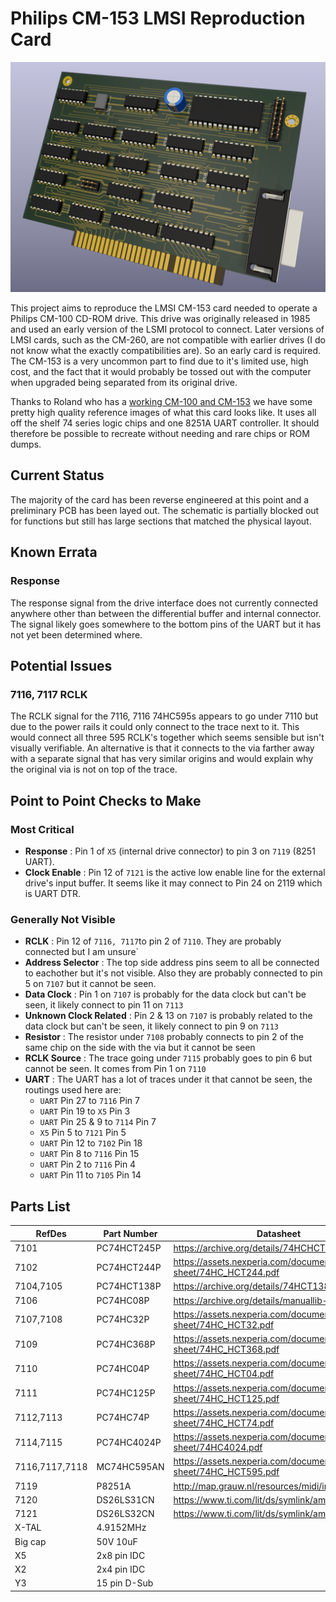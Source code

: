  # Philips CM-153 LMSI Reproduction Card

![A 3d render of the board](EDA/card-render-partial.png "A render of the clone PCB")
 
This project aims to reproduce the LMSI CM-153 card needed to operate a Philips CM-100 CD-ROM drive. This drive was originally released in 1985 and used an early version of the LSMI protocol to connect. Later versions of LMSI cards, such as the CM-260, are not compatible with earlier drives (I do not know what the exactly compatibilities are). So an early card is required. The CM-153 is a very uncommon part to find due to it's limited use, high cost, and the fact that it would probably be tossed out with the computer when upgraded being separated from its original drive.

Thanks to Roland who has a [working CM-100 and CM-153](https://www.youtube.com/watch?v=fj-uSWg0LOY) we have some pretty high quality reference images of what this card looks like. It uses all off the shelf 74 series logic chips and one 8251A UART controller. It should therefore be possible to recreate without needing and rare chips or ROM dumps.

## Current Status

The majority of the card has been reverse engineered at this point and a preliminary PCB has been layed out. The schematic is partially blocked out for functions but still has large sections that matched the physical layout.

## Known Errata

### Response

The response signal from the drive interface does not currently connected anywhere other than between the differential buffer and internal connector. The signal likely goes somewhere to the bottom pins of the UART but it has not yet been determined where.

## Potential Issues

### 7116, 7117 RCLK

The RCLK signal for the 7116, 7116 74HC595s appears to go under 7110 but due to the power rails it could only connect to the trace next to it. This would connect all three 595 RCLK's together which seems sensible but isn't visually verifiable. An alternative is that it connects to the via farther away with a separate signal that has very similar origins and would explain why the original via is not on top of the trace.

## Point to Point Checks to Make

### Most Critical
 - **Response** : Pin 1 of `X5` (internal drive connector) to pin 3 on `7119` (8251 UART).
 - **Clock Enable** : Pin 12 of `7121` is the active low enable line for the external drive's input buffer. It seems like it may connect to Pin 24 on 2119 which is UART DTR.

### Generally Not Visible
 - **RCLK** : Pin 12 of `7116, 7117`to pin 2 of `7110`. They are probably connected but I am unsure`
 - **Address Selector** : The top side address pins seem to all be connected to eachother but it's not visible. Also they are probably connected to pin 5 on `7107` but it cannot be seen.
 - **Data Clock** : Pin 1 on `7107` is probably for the data clock but can't be seen, it likely connect to pin 11 on `7113`
 - **Unknown Clock Related** : Pin 2 & 13 on `7107` is probably related to the data clock but can't be seen, it likely connect to pin 9 on `7113`
 - **Resistor** : The resistor under `7108` probably connects to pin 2 of the same chip on the side with the via but it cannot be seen
 - **RCLK Source** : The trace going under `7115` probably goes to pin 6 but cannot be seen. It comes from Pin 1 on `7110`
  - **UART** : The UART has a lot of traces under it that cannot be seen, the routings used here are:
    - `UART` Pin 27 to `7116` Pin 7
    - `UART` Pin 19 to `X5` Pin 3
    - `UART` Pin 25 & 9 to `7114` Pin 7
    - `X5` Pin 5 to `7121` Pin 5
    - `UART` Pin 12 to `7102` Pin 18
    - `UART` Pin 8 to `7116` Pin 15
    - `UART` Pin 2 to `7116` Pin 4
    - `UART` Pin 11 to `7105` Pin 14

## Parts List
|RefDes|Part Number| Datasheet|
--- | --- | ---|
|7101|PC74HCT245P|https://archive.org/details/74HCHCT245|
|7102|PC74HCT244P|https://assets.nexperia.com/documents/data-sheet/74HC_HCT244.pdf|
|7104,7105|PC74HCT138P|https://archive.org/details/74HCT138|
|7106|PC74HC08P|https://archive.org/details/manuallib-id-2654066|
|7107,7108|PC74HC32P|https://assets.nexperia.com/documents/data-sheet/74HC_HCT32.pdf|
|7109|PC74HC368P|https://assets.nexperia.com/documents/data-sheet/74HC_HCT368.pdf|
|7110|PC74HC04P|https://assets.nexperia.com/documents/data-sheet/74HC_HCT04.pdf|
|7111|PC74HC125P|https://assets.nexperia.com/documents/data-sheet/74HC_HCT125.pdf|
|7112,7113|PC74HC74P|https://assets.nexperia.com/documents/data-sheet/74HC_HCT74.pdf|
|7114,7115|PC74HC4024P|https://assets.nexperia.com/documents/data-sheet/74HC4024.pdf|
|7116,7117,7118|MC74HC595AN|https://assets.nexperia.com/documents/data-sheet/74HC_HCT595.pdf|
|7119|P8251A|http://map.grauw.nl/resources/midi/intel_8251.pdf|
|7120|DS26LS31CN|https://www.ti.com/lit/ds/symlink/am26ls31.pdf|
|7121|DS26LS32CN|https://www.ti.com/lit/ds/symlink/am26ls32am.pdf|
|X-TAL|4.9152MHz||
|Big cap|50V 10uF||
|X5|2x8 pin IDC||
|X2|2x4 pin IDC||
|Y3|15 pin D-Sub||
